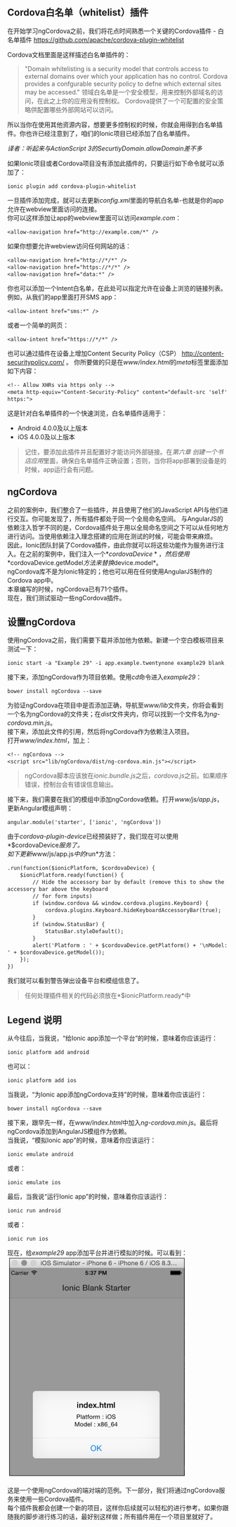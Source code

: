 ## Cordova白名单（whitelist）插件
在开始学习ngCordova之前，我们将花点时间熟悉一个关键的Cordova插件 - 白名单插件 https://github.com/apache/cordova-plugin-whitelist

Cordova文档里面是这样描述白名单插件的：
> "Domain whitelisting is a security model that controls access to external domains
over which your application has no control. Cordova provides a confgurable
security policy to defne which external sites may be accessed."
> 领域白名单是一个安全模型，用来控制外部域名的访问，在此之上你的应用没有控制权。
Cordova提供了一个可配置的安全策略供配置哪些外部网站可以访问。

所以当你在使用其他资源内容，想要更多控制权的时候，你就会用得到白名单插件。你也许已经注意到了，咱们的Ionic项目已经添加了白名单插件。

*译者：听起来与ActionScript 3的SecurtiyDomain.allowDomain差不多*

如果Ionic项目或者Cordova项目没有添加此插件的，只要运行如下命令就可以添加了：
```
ionic plugin add cordova-plugin-whitelist
```
一旦插件添加完成，就可以去更新*config.xml*里面的导航白名单-也就是你的app允许在webview里面访问的连接。  
你可以这样添加让app的webview里面可以访问*example.com*：
```
<allow-navigation href="http://example.com/*" />
```
如果你想要允许webview访问任何网站的话：
```
<allow-navigation href="http://*/*" />
<allow-navigation href="https://*/*" />
<allow-navigation href="data:*" />
```
你也可以添加一个Intent白名单，在此处可以指定允许在设备上浏览的链接列表。例如，从我们的app里面打开SMS app：
```
<allow-intent href="sms:*" />
```
或者一个简单的网页：
```
<allow-intent href="https://*/*" />
```
也可以通过插件在设备上增加Content Security Policy（CSP） http://content-securitypolicy.com/ 。
你所要做的只是在*www/index.html*的*meta*标签里面添加如下内容：
```
<!-- Allow XHRs via https only -->
<meta http-equiv="Content-Security-Policy" content="default-src 'self' https:">
```
这是针对白名单插件的一个快速浏览，白名单插件适用于：
* Android 4.0.0及以上版本
* iOS 4.0.0及以上版本
> 记住，要添加此插件并且配置好才能访问外部链接。在*第六章 创建一个书店应用*里面，确保白名单插件正确设置；否则，当你将app部署到设备是的时候，app运行会有问题。

## ngCordova
之前的案例中，我们整合了一些插件，并且使用了他们的JavaScript API与他们进行交互。你可能发现了，所有插件都处于同一个全局命名空间。
与AngularJS的依赖注入哲学不同的是，Cordova插件处于用以全局命名空间之下可以从任何地方进行访问。当使用依赖注入理念搭建的应用在测试的时候，可能会带来麻烦。  
因此，Ionic团队封装了Cordova插件，由此你就可以将这些功能作为服务进行注入。在之前的案例中，我们注入一个*$cordovaDevice*，然后使用*$cordovaDevice.getModel*方法来替换*device.model*。  
ngCordova库不是为Ionic特定的；他也可以用在任何使用AngularJS制作的Cordova app中。  
本章编写的时候，ngCordova已有71个插件。  
现在，我们测试驱动一些ngCordova插件。  
## 设置ngCordova
使用ngCordova之前，我们需要下载并添加他为依赖。新建一个空白模板项目来测试一下：
```
ionic start -a "Example 29" -i app.example.twentynone example29 blank
```
接下来，添加ngCordova作为项目依赖。使用*cd*命令进入*example29*：
```
bower install ngCordova --save
```
为验证ngCordova在项目中是否添加正确，导航至*www/lib*文件夹，你将会看到一个名为ngCordova的文件夹；在*dist*文件夹内，你可以找到一个文件名为*ng-cordova.min.js*。  
接下来，添加此文件的引用，然后将ngCordova作为依赖注入项目。  
打开*www/index.html*，加上：
```
<!-- ngCordova -->
<script src="lib/ngCordova/dist/ng-cordova.min.js"></script>
```
> ngCordova脚本应该放在*ionic.bundle.js*之后，*cordova.js*之前。如果顺序错误，控制台会有错误信息输出。

接下来，我们需要在我们的模组中添加ngCordova依赖。打开*www/js/app.js*，更新Angular模组声明：
```
angular.module('starter', ['ionic', 'ngCordova'])
```
由于*cordova-plugin-device*已经预装好了，我们现在可以使用*$cordovaDevice*服务了。  
如下更新*www/js/app.js*中的*run*方法：
```
.run(function($ionicPlatform, $cordovaDevice) {
    $ionicPlatform.ready(function() {
        // Hide the accessory bar by default (remove this to show the accessory bar above the keyboard
        // for form inputs)
        if (window.cordova && window.cordova.plugins.Keyboard) {
            cordova.plugins.Keyboard.hideKeyboardAccessoryBar(true);
        }
        if (window.StatusBar) {
            StatusBar.styleDefault();
        }
        alert('Platform : ' + $cordovaDevice.getPlatform() + '\nModel: ' + $cordovaDevice.getModel());
    });
})
```
我们就可以看到警告弹出设备平台和模组信息了。
> 任何处理插件相关的代码必须放在*$ionicPlatform.ready*中

## Legend 说明
从今往后，当我说，“给Ionic app添加一个平台”的时候，意味着你应该运行：
```
ionic platform add android
```
也可以：
```
ionic platform add ios
```
当我说，“为Ionic app添加ngCordova支持”的时候，意味着你应该运行：
```
bower install ngCordova --save
```
接下来，跟早先一样，在*www/index.html*中加入*ng-cordova.min.js*。最后将ngCordova添加到AngularJS模组作为依赖。  
当我说，“模拟Ionic app”的时候，意味着你应该运行：
```
ionic emulate android
```
或者：
```
ionic emulate ios
```
最后，当我说“运行Ionic app”的时候，意味着你应该运行：
```
ionic run android
```
或者：
```
ionic run ios
```
  
现在，给*example29* app添加平台并进行模拟的时候。可以看到：  
![finally](imgs/chapter-7-10.png 'finally')
  
这是一个使用ngCordova的端对端的范例。下一部分，我们将通过ngCordova服务来使用一些Cordova插件。  
每个插件我都会创建一个新的项目，这样你后续就可以轻松的进行参考。如果你跟随我的脚步进行练习的话，最好别这样做；所有插件用在一个项目里就好了。  
